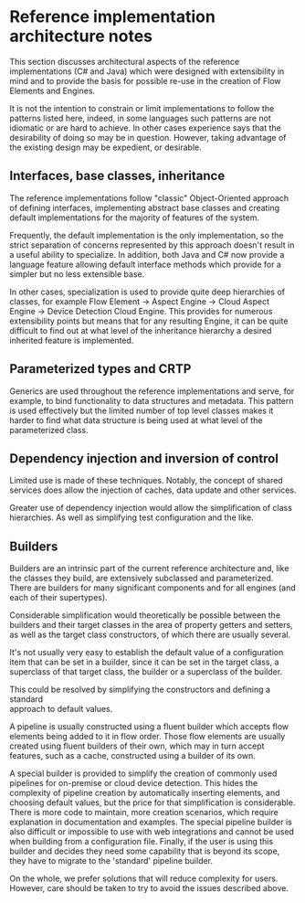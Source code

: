# Reference implementation architecture notes

This section discusses architectural aspects of the reference implementations
(C# and Java) which were designed with extensibility in mind and to provide the basis 
for possible re-use in the creation of Flow Elements and Engines.

It is not the intention to constrain or limit implementations to follow 
the patterns listed here, indeed, in some languages such patterns are not
idiomatic or are hard to achieve. In other cases experience says that the 
desirability of doing so may be in question. 
However, taking advantage of the existing design may be expedient, or desirable.

## Interfaces, base classes, inheritance

The reference implementations follow "classic" Object-Oriented approach of defining 
interfaces, implementing abstract base classes and creating default
implementations for the majority of features of the system.

Frequently, the default implementation is the only implementation, so the 
strict separation of concerns represented by this approach doesn't result
in a useful ability to specialize. In addition, both Java and C# now provide 
a language feature allowing default interface methods which provide for a simpler but no less 
extensible base.

In other cases, specialization is used to provide quite deep hierarchies of 
classes, for example Flow Element -> Aspect Engine -> Cloud Aspect Engine -> 
Device Detection Cloud Engine. This provides for numerous extensibility points
but means that for any resulting Engine, it can be quite difficult to find 
out at what level of the inheritance hierarchy a desired inherited feature 
is implemented.

## Parameterized types and CRTP

Generics are used throughout the reference implementations and serve, for 
example, to bind functionality to data structures and metadata. 
This pattern is used effectively
but the limited number of top level classes makes it harder to find what 
data structure is being used at what level of the parameterized class.

## Dependency injection and inversion of control

Limited use is made of these techniques. Notably, the concept of shared services
does allow the injection of caches, data update and other services.

Greater use of dependency injection would allow the simplification of class 
hierarchies. As well as simplifying test configuration and the like.

## Builders

Builders are an intrinsic part of the current reference architecture and,
like the classes they build, are extensively subclassed and parameterized. There 
are builders for many significant components and for all engines (and each of their
supertypes).

Considerable simplification would theoretically be possible between the builders and 
their target classes in the area of property getters and setters, as well as 
the target class constructors, of which there are usually several.

It's not usually very easy to establish the default value of a configuration item that 
can be set in a builder, since it can be set in the target class, a superclass 
of that target class, the builder or a superclass of the builder.

This could be resolved by simplifying the constructors and defining a standard  
approach to default values. 

A pipeline is usually constructed using a fluent builder which accepts flow elements
being added to it in flow order. Those flow elements are usually created using
fluent builders of their own, which may in turn accept features, such as a cache,
constructed using a builder of its own.

A special builder is provided to simplify the creation of commonly used pipelines
for on-premise or cloud device detection. This hides the complexity
of pipeline creation by automatically inserting elements, and choosing 
default values, but the price for that simplification is considerable. There is 
more code to maintain, more creation scenarios, which require explanation in
documentation and examples. The special pipeline builder is also difficult or 
impossible to use with web integrations and cannot be used when building from a
configuration file. Finally, if the user is using this builder and decides they 
need some capability that is beyond its scope, they have to migrate to the 
'standard' pipeline builder.

On the whole, we prefer solutions that will reduce complexity for users. However,
care should be taken to try to avoid the issues described above.
